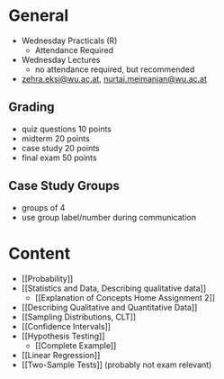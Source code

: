 # General
- Wednesday Practicals (R) 
	- Attendance Required
- Wednesday Lectures
	- no attendance required, but recommended
- [zehra.eksi@wu.ac.at](mailto:zehra.eksi@wu.ac.at), [nurtai.meimanjan@wu.ac.at](mailto:nurtai.meimanjan@wu.ac.at)
## Grading
- quiz questions 10 points
- midterm 20 points
- case study 20 points
- final exam 50 points
## Case Study Groups
- groups of 4
- use group label/number during communication
# Content
- [[Probability]]
- [[Statistics and Data, Describing qualitative data]]
	- [[Explanation of Concepts Home Assignment 2]]
- [[Describing Qualitative and Quantitative Data]]
- [[Sampling Distributions, CLT]]
- [[Confidence Intervals]]
- [[Hypothesis Testing]]
	- [[Complete Example]]
- [[Linear Regression]]
- [[Two-Sample Tests]] (probably not exam relevant)